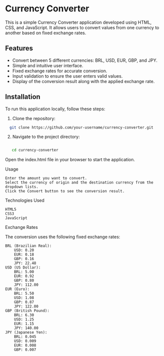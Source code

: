 # Currency Converter

This is a simple Currency Converter application developed using HTML, CSS, and JavaScript. It allows users to convert values from one currency to another based on fixed exchange rates.

## Features

- Convert between 5 different currencies: BRL, USD, EUR, GBP, and JPY.
- Simple and intuitive user interface.
- Fixed exchange rates for accurate conversion.
- Input validation to ensure the user enters valid values.
- Display of the conversion result along with the applied exchange rate.

## Installation

To run this application locally, follow these steps:

1. Clone the repository:

 ```bash
   git clone https://github.com/your-username/currency-converter.git
```
2. Navigate to the project directory:

 ```bash

    cd currency-converter
```
  Open the index.html file in your browser to start the application.

Usage

    Enter the amount you want to convert.
    Select the currency of origin and the destination currency from the dropdown lists.
    Click the Convert button to see the conversion result.

Technologies Used

    HTML5
    CSS3
    JavaScript

Exchange Rates

The conversion uses the following fixed exchange rates:

    BRL (Brazilian Real):
        USD: 0.20
        EUR: 0.18
        GBP: 0.16
        JPY: 22.48
    USD (US Dollar):
        BRL: 5.00
        EUR: 0.92
        GBP: 0.80
        JPY: 112.00
    EUR (Euro):
        BRL: 5.50
        USD: 1.08
        GBP: 0.87
        JPY: 122.00
    GBP (British Pound):
        BRL: 6.30
        USD: 1.25
        EUR: 1.15
        JPY: 140.00
    JPY (Japanese Yen):
        BRL: 0.045
        USD: 0.009
        EUR: 0.008
        GBP: 0.007

